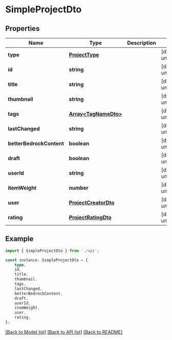 # SimpleProjectDto


## Properties

Name | Type | Description | Notes
------------ | ------------- | ------------- | -------------
**type** | [**ProjectType**](ProjectType.md) |  | [default to undefined]
**id** | **string** |  | [default to undefined]
**title** | **string** |  | [default to undefined]
**thumbnail** | **string** |  | [default to undefined]
**tags** | [**Array&lt;TagNameDto&gt;**](TagNameDto.md) |  | [default to undefined]
**lastChanged** | **string** |  | [default to undefined]
**betterBedrockContent** | **boolean** |  | [default to undefined]
**draft** | **boolean** |  | [default to undefined]
**userId** | **string** |  | [default to undefined]
**itemWeight** | **number** |  | [default to undefined]
**user** | [**ProjectCreatorDto**](ProjectCreatorDto.md) |  | [default to undefined]
**rating** | [**ProjectRatingDto**](ProjectRatingDto.md) |  | [default to undefined]

## Example

```typescript
import { SimpleProjectDto } from './api';

const instance: SimpleProjectDto = {
    type,
    id,
    title,
    thumbnail,
    tags,
    lastChanged,
    betterBedrockContent,
    draft,
    userId,
    itemWeight,
    user,
    rating,
};
```

[[Back to Model list]](../README.md#documentation-for-models) [[Back to API list]](../README.md#documentation-for-api-endpoints) [[Back to README]](../README.md)
